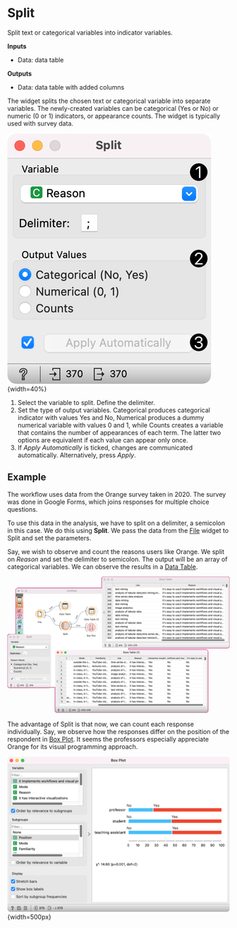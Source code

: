 Split
=====

Split text or categorical variables into indicator variables.

**Inputs**

- Data: data table

**Outputs**

- Data: data table with added columns

The widget splits the chosen text or categorical variable into separate variables. The newly-created variables can be categorical (Yes or No) or numeric (0 or 1) indicators, or appearance counts. The widget is typically used with survey data.

![](images/Split-stamped.png){width=40%}

1. Select the variable to split. Define the delimiter.
2. Set the type of output variables. Categorical produces categorical indicator with values Yes and No, Numerical produces a dummy numerical variable with values 0 and 1, while Counts creates a variable that contains the number of appearances of each term. The latter two options are equivalent if each value can appear only once.
3. If *Apply Automatically* is ticked, changes are communicated automatically. Alternatively, press *Apply*.

Example
-------

The workflow uses data from the Orange survey taken in 2020. The survey was done in Google Forms, which joins responses for multiple choice questions.

To use this data in the analysis, we have to split on a delimiter, a semicolon in this case. We do this using **Split**. We pass the data from the [File](../data/file.md) widget to Split and set the parameters.

Say, we wish to observe and count the reasons users like Orange. We split on *Reason* and set the delimiter to semicolon. The output will be an array of categorical variables. We can observe the results in a [Data Table](../data/datatable.md).

![](images/Split-Example.png)

The advantage of Split is that now, we can count each response individually. Say, we observe how the responses differ on the position of the respondent in [Box Plot](../visualize/boxplot.md). It seems the professors especially appreciate Orange for its visual programming approach.

![](images/Split-BoxPlot.png){width=500px}